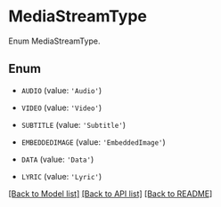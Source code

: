 # MediaStreamType

Enum MediaStreamType.

## Enum

* `AUDIO` (value: `'Audio'`)

* `VIDEO` (value: `'Video'`)

* `SUBTITLE` (value: `'Subtitle'`)

* `EMBEDDEDIMAGE` (value: `'EmbeddedImage'`)

* `DATA` (value: `'Data'`)

* `LYRIC` (value: `'Lyric'`)

[[Back to Model list]](../README.md#documentation-for-models) [[Back to API list]](../README.md#documentation-for-api-endpoints) [[Back to README]](../README.md)


